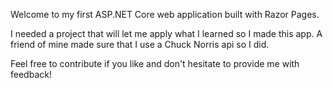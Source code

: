 Welcome to my first ASP.NET Core web application built with Razor Pages.

I needed a project that will let me apply what I learned so I made this app.
A friend of mine made sure that I use a Chuck Norris api so I did.

Feel free to contribute if you like and don't hesitate to provide me with feedback!
